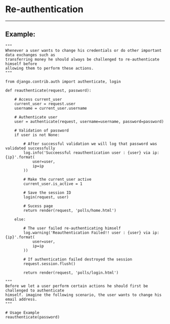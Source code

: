 # Re-authentication
-------

## Example:

    """
    Whenever a user wants to change his credentials or do other important data exchanges such as
    transferring money he should always be challenged to re-authenticate himself before
    allowing them to perform these actions.
    """
    
    from django.contrib.auth import authenticate, login

    def reauthenticate(request, password):

        # Access current_user
        current_user = request.user
        username = current_user.username

        # Authenticate user
        user = authenticate(request, username=username, password=password)

        # Validation of password 
        if user is not None:

            # After successful validation we will log that password was validated successfully
            log.info('Succeessful reauthentication user : {user} via ip: {ip}'.format(
                user=user,
                ip=ip
            ))

            # Make the current_user active
            current_user.is_active = 1

            # Save the session ID 
            login(request, user)

            # Sucess page 
            return render(request, 'polls/home.html')

        else:

            # The user failed re-authenticating himself
            log.warning('Reauthentication Failed!! user : {user} via ip: {ip}'.format(
                user=user,
                ip=ip
            ))

            # If authentication failed destroyed the session
            request.session.flush()

            return render(request, 'polls/login.html')

    """
    Before we let a user perform certain actions he should first be challenged to authenticate
    himself. imagine the following scenario, the user wants to change his email address.
    """

    # Usage Example
    reauthenticate(password) 